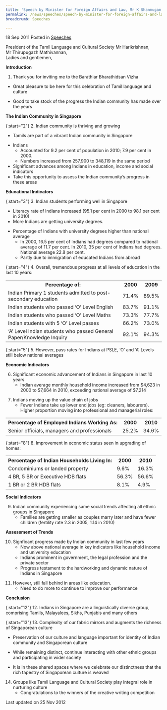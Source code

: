 ```yaml
---
title: 'Speech by Minister for Foreign Affairs and Law, Mr K Shanmugam at the Barathiar Barathidasan Vizha (Tamil Literary Forum) at the Grassroots Club, Yio Chu Kang'
permalink: /news/speeches/speech-by-minister-for-foreign-affairs-and-law-mr-k-shanmugam-at-the-barathiar-barathidasan-vizha
breadcrumb: Speeches

---
```




18 Sep 2011 Posted in [Speeches](/news/speeches)

President of the Tamil Language and Cultural Society Mr Harikrishnan,   
Mr Thirupugazh Mathivannan,  
Ladies and gentlemen,  

**Introduction**

1. Thank you for inviting me to the Barathiar Bharathidsan Vizha

* Great pleasure to be here for this celebration of Tamil language and culture

* Good to take stock of the progress the Indian community has made over the years

**The Indian Community in Singapore**

{:start="2"}
2. Indian community is thriving and growing

* Tamils are part of a vibrant Indian community in Singapore

<ul>
<li>Indians

<ul>
<li>Accounted for 9.2 per cent of population in 2010; 7.9 per cent in 2000.</li>
<li>Numbers increased from 257,900 to 348,119 in the same period</li>
</ul>

</li>
<li>Significant advances among Indians in education, income and social indicators</li>
<li>Take this opportunity to assess the Indian community’s progress in these areas</li>
</ul>

**Educational Indicators**

{:start="3"}
3. Indian students performing well in Singapore

* Literacy rate of Indians increased (95.1 per cent in 2000 to 98.1 per cent  in 2010)
* More Indians are getting university degrees. 
<ul>
<li>Percentage of Indians with university degrees higher than national average

<ul>
<li>In 2000, 16.5 per cent of Indians had degrees compared to national average of 11.7 per cent. In 2010, 35 per cent of Indians had degrees. National average 22.8 per cent. </li>
<li>Partly due to immigration of educated Indians from abroad </li>
</ul>

</li>
</ul>

{:start="4"}
4. Overall, tremendous progress at all levels of education in the last 10 years:

<table class="table-h">
<tr>
<th>Percentage of:</th>
<th>2000</th>
<th>2009</th>
</tr>

<tr>
<td>Indian Primary 1 students admitted to post-secondary education</td>
<td>71.4%</td>
<td>89.5%</td>
</tr>

<tr>
<td>Indian students who passed ‘O’ Level English</td>
<td>83.7%</td>
<td>91.1%</td>
</tr>

<tr>
<td>Indian students who passed ‘O’ Level Maths</td>
<td>73.3%</td>
<td>77.7%</td>
</tr>


<tr>
<td>Indian students with 5 ‘O’ Level passes</td>
<td>66.2%</td>
<td>73.0%</td>
</tr>

<tr>
<td>‘A’ Level Indian students who passed General Paper/Knowledge Inquiry</td>
<td>92.1%</td>
<td>94.3%</td>
</tr>
</table>


{:start="5"}
5. However, pass rates for Indians at PSLE, ‘O’ and ‘A’ Levels still below national averages


**Economic Indicators**

<ol start="6">
<li> Significant economic advancement of Indians in Singapore in last 10 years

<ul>
<li>Indian average monthly household income increased from $4,623 in 2000 to $7,664 in   2010, exceeding national average of $7,214</li>
</ul>
</li>
</ol>
    
<ol start="7">
<li>Indians moving up the value chain of jobs

<ul>
<li>Fewer Indians take up lower end jobs (eg: cleaners, labourers). Higher proportion moving into professional and managerial roles:</li>
</ul>

</li>
</ol>

<table class="table-h">
<tr>
<th>Percentage of Employed Indians Working As: </th>
<th>2000</th>
<th>2010</th>
</tr>

<tr>
<td>Senior officials, managers and professionals</td>
<td>25.2%</td>
<td>34.6%</td>
</tr>
</table>


{:start="8"}
8. Improvement in economic status seen in upgrading of homes:

<table class="table-h">
<tr>
<th>Percentage of Indian Households Living In:</th>
<th>2000</th>
<th>2010</th>
</tr>

<tr>
<td>Condominiums or landed property</td>
<td>9.6%</td>
<td>16.3%</td>
</tr>

<tr>
<td>4 BR, 5 BR or Executive HDB flats</td>
<td>56.3%</td>
<td>56.6%</td>
</tr>

<tr>
<td>1 BR or 2 BR HDB flats</td>
<td>8.1%</td>
<td>4.9%</td>
</tr>

</table>



**Social Indicators**
  
<ol start="9">
<li> Indian community experiencing same social trends affecting all ethnic groups in Singapore

<ul>
<li>Families are getting smaller as couples marry later and have fewer children (fertility rate 2.3 in 2005, 1.14 in 2010)</li>
</ul>

</li>
</ol>


**Assessment of Trends**


<ol start="10">
<li> Signficant progress made by Indian community in last few years

<ul>
<li>Now above national average in key indicators like household income and university education </li>
<li>Indians prominent in government, the legal profession and the private sector </li>
<li>Progress testament to the hardworking and dynamic nature of Indians in Singapore </li>
</ul>

</li>
</ol>

<ol start="11">
<li>However, still fall behind in areas like education. 

<ul>
<li>Need to do more to continue to improve our performance</li>
</ul>

</li>
</ol>



**Conclusion**

{:start="12"}
12. Indians in Singapore are a linguistically diverse group, comprising Tamils, Malayalees, Sikhs, Punjabis and many others

{:start="13"}
13. Complexity of our fabric mirrors and augments the richness of Singaporean culture

* Preservation of our culture and language important for identity of Indian community and Singaporean culture

* While remaining distinct, continue interacting with other ethnic groups and participating in wider society

* It is in these shared spaces where we celebrate our distinctness that the rich tapestry of Singaporean culture is weaved

<ol start="14">
<li>Groups like Tamil Language and Cultural Society play integral role in nurturing culture

<ul>
<li> Congratulations to the winners of the creative writing competition</li>
</ul>
</li>
</ol>


<p class="right-side-updated">Last updated on 25 Nov 2012</p> 
